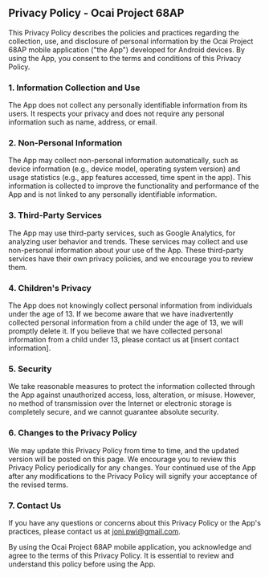 ## Privacy Policy - Ocai Project 68AP

This Privacy Policy describes the policies and practices regarding the collection, use, and disclosure of personal information by the Ocai Project 68AP mobile application ("the App") developed for Android devices. By using the App, you consent to the terms and conditions of this Privacy Policy.

### 1. Information Collection and Use

The App does not collect any personally identifiable information from its users. It respects your privacy and does not require any personal information such as name, address, or email.

### 2. Non-Personal Information

The App may collect non-personal information automatically, such as device information (e.g., device model, operating system version) and usage statistics (e.g., app features accessed, time spent in the app). This information is collected to improve the functionality and performance of the App and is not linked to any personally identifiable information.

### 3. Third-Party Services

The App may use third-party services, such as Google Analytics, for analyzing user behavior and trends. These services may collect and use non-personal information about your use of the App. These third-party services have their own privacy policies, and we encourage you to review them.

### 4. Children's Privacy

The App does not knowingly collect personal information from individuals under the age of 13. If we become aware that we have inadvertently collected personal information from a child under the age of 13, we will promptly delete it. If you believe that we have collected personal information from a child under 13, please contact us at [insert contact information].

### 5. Security

We take reasonable measures to protect the information collected through the App against unauthorized access, loss, alteration, or misuse. However, no method of transmission over the Internet or electronic storage is completely secure, and we cannot guarantee absolute security.

### 6. Changes to the Privacy Policy

We may update this Privacy Policy from time to time, and the updated version will be posted on this page. We encourage you to review this Privacy Policy periodically for any changes. Your continued use of the App after any modifications to the Privacy Policy will signify your acceptance of the revised terms.

### 7. Contact Us

If you have any questions or concerns about this Privacy Policy or the App's practices, please contact us at joni.pwi@gmail.com.

By using the Ocai Project 68AP mobile application, you acknowledge and agree to the terms of this Privacy Policy. It is essential to review and understand this policy before using the App.
